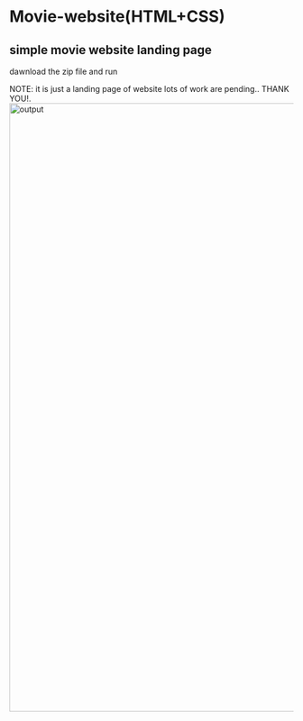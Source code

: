 # Movie-website(HTML+CSS)
simple movie website landing page
--
dawnload the zip file and run 

NOTE: it is just a landing page of website lots of work are pending..
THANK YOU!.
<img width="1920" height="1080" alt="output" src="https://github.com/user-attachments/assets/c043f3c0-5ef2-43aa-bf79-9c6e8366e02d" />


